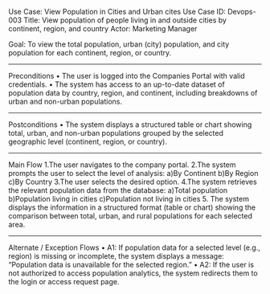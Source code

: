 
Use Case: View Population in Cities and Urban cites
Use Case ID: Devops-003
Title: View population of people living in and outside cities by continent, region, and country
Actor: Marketing Manager

Goal:
To view the total population, urban (city) population, and city population for each continent, region, or country.
________________________________________
Preconditions
• The user is logged into the Companies Portal with valid credentials.
• The system has access to an up-to-date dataset of population data by country, region, and continent, including breakdowns of urban and non-urban populations.
________________________________________
Postconditions
•	The system displays a structured table or chart showing total, urban, and non-urban populations grouped by the selected geographic level (continent, region, or country).
________________________________________
Main Flow
1.The user navigates to the company portal.
2.The system prompts the user to select the level of analysis:
a)By Continent
b)By Region
c)By Country
3.The user selects the desired option.
4.The system retrieves the relevant population data from the database:
a)Total population
b)Population living in cities
c)Population not living in cities
5.	The system displays the information in a structured format (table or chart) showing the comparison between total, urban, and rural populations for each selected area.
________________________________________
Alternate / Exception Flows
• A1: If population data for a selected level (e.g., region) is missing or incomplete, the system displays a message:
“Population data is unavailable for the selected region.”
• A2: If the user is not authorized to access population analytics, the system redirects them to the login or access request page.

